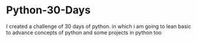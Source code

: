 # Python-30-Days
I created a challenge of 30 days of python. in which i am going to lean basic to advance concepts of python and some projects in python too
